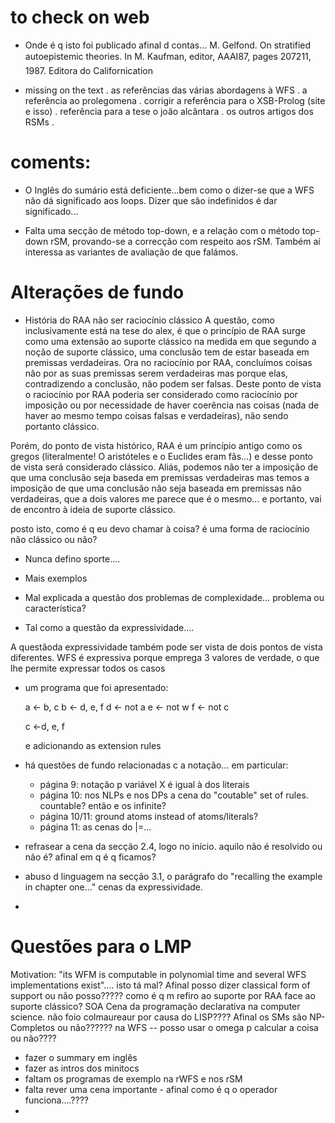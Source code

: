 to check on web
================================

- Onde é q isto foi publicado afinal d contas...
	M. Gelfond. On stratified autoepistemic theories. In M. Kaufman, editor, AAAI87, pages 207211, 1987.
	Editora do Californication
	
	
- missing on the text
	. as referências das várias abordagens à WFS
	. a referência ao prolegomena
	. corrigir a referência para o XSB-Prolog (site e isso)
	. referência para a tese o joão alcântara
	. os outros artigos dos RSMs
	. 
	
	
coments:
==========================


- O Inglês do sumário está deficiente...bem como o
dizer-se que a WFS não dá significado aos loops. Dizer que são indefinidos é
dar significado...


- Falta uma secção de método top-down, e a relação com o método top-down rSM, provando-se a correcção com respeito aos rSM. Também aí interessa as variantes de avaliação de que falámos. 

Alterações de fundo
===============================

- História do RAA não ser raciocínio clássico
A questão, como inclusivamente está na tese do alex, é que o princípio de RAA surge como uma extensão ao suporte clássico na medida em que segundo a noção de suporte clássico, uma conclusão tem de estar baseada em premissas verdadeiras. Ora no raciocínio por RAA, concluímos coisas não por as suas premissas serem verdadeiras mas porque elas, contradizendo a conclusão, não podem ser falsas. Deste ponto de vista o raciocínio por RAA poderia ser considerado como raciocínio por imposição ou por necessidade de haver coerência nas coisas (nada de haver ao mesmo tempo coisas falsas e verdadeiras), não sendo portanto clássico. 

Porém, do ponto de vista histórico, RAA é um princípio antigo como os gregos (literalmente! O aristóteles e o Euclides eram fãs...) e desse ponto de vista será considerado clássico. Aliás, podemos não ter a imposição de que uma conclusão seja baseda em premissas verdadeiras mas temos a imposição de que uma conclusão não seja baseada em premissas não verdadeiras, que a dois valores me parece que é o mesmo... e portanto, vai de encontro à ideia de suporte clássico.

posto isto, como é q eu devo chamar à coisa? é uma forma de raciocínio não clássico ou não?

- Nunca defino sporte....
- Mais exemplos
- Mal explicada a questão dos problemas de complexidade... problema ou característica?

- Tal como a questão da expressividade....

A questãoda expressividade também pode ser vista de dois pontos de vista diferentes. WFS é expressiva porque emprega 3 valores de verdade, o que lhe permite expressar todos os casos 

- um programa que foi apresentado:

	a <- b, c
	b <- d, e, f
	d <- not a
	e <- not w
	f <- not c
	
	
	c <-d, e, f
	
	
	e adicionando as extension rules
	
- há questões de fundo relacionadas c a notação... em particular:
	- página 9: notação p variável X é igual à dos literais
	- página 10: nos NLPs e nos DPs a cena do "coutable" set of rules. countable? então e os infinite?
	- página 10/11: ground atoms instead of atoms/literals?
	- página 11: as cenas do |=...

- refrasear a cena da secção 2.4, logo no início. aquilo não é resolvido ou não é? afinal em q é q ficamos?
- abuso d linguagem na secção 3.1, o parágrafo do "recalling the example in chapter one..." cenas da expressividade.
- 



Questões para o LMP
==============================

Motivation: 
	"its WFM is computable in polynomial time and several WFS implementations exist".... isto tá mal?
	Afinal posso dizer classical form of support ou não posso????? como é q m refiro ao suporte por RAA face ao suporte clássico?
SOA
	Cena da programação declarativa na computer science. não foio colmaureaur por causa do LISP????
	Afinal os SMs são NP-Completos ou não??????
	na WFS -- posso usar o omega p calcular a coisa ou não????
	
	
- fazer o summary em inglês
- fazer as intros dos minitocs
- faltam os programas de exemplo na rWFS e nos rSM
- falta rever uma cena importante - afinal como é q o operador funciona....????
- 